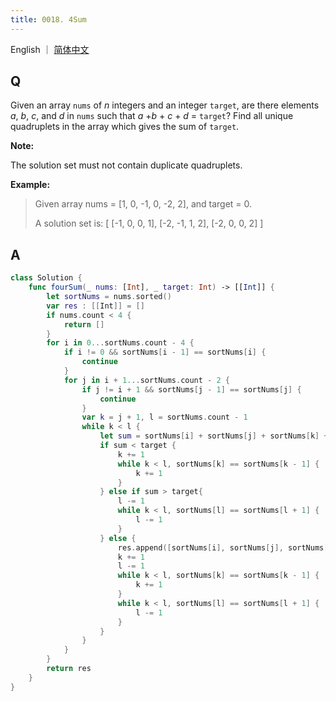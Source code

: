 ```yaml
---
title: 0018. 4Sum
---
```


English ｜ [简体中文](leetcode/0018)



## Q

Given an array `nums` of *n* integers and an integer `target`, are there elements *a*, *b*, *c*, and *d* in `nums` such that *a* +*b* + *c* + *d* = `target`? Find all unique quadruplets in the array which gives the sum of `target`.

**Note:**

The solution set must not contain duplicate quadruplets.

**Example:**

>Given array nums = [1, 0, -1, 0, -2, 2], and target = 0.
>
>A solution set is:
>[
>  [-1,  0, 0, 1],
>  [-2, -1, 1, 2],
>  [-2,  0, 0, 2]
>]



## A

```swift
class Solution {
    func fourSum(_ nums: [Int], _ target: Int) -> [[Int]] {
        let sortNums = nums.sorted()
        var res : [[Int]] = []
        if nums.count < 4 {
            return []
        }
        for i in 0...sortNums.count - 4 {
            if i != 0 && sortNums[i - 1] == sortNums[i] {
                continue
            }
            for j in i + 1...sortNums.count - 2 {
                if j != i + 1 && sortNums[j - 1] == sortNums[j] {
                    continue
                }
                var k = j + 1, l = sortNums.count - 1
                while k < l {
                    let sum = sortNums[i] + sortNums[j] + sortNums[k] + sortNums[l]
                    if sum < target {
                        k += 1
                        while k < l, sortNums[k] == sortNums[k - 1] {
                            k += 1
                        }
                    } else if sum > target{
                        l -= 1
                        while k < l, sortNums[l] == sortNums[l + 1] {
                            l -= 1
                        }
                    } else {
                        res.append([sortNums[i], sortNums[j], sortNums[k], sortNums[l]])
                        k += 1
                        l -= 1
                        while k < l, sortNums[k] == sortNums[k - 1] {
                            k += 1
                        }
                        while k < l, sortNums[l] == sortNums[l + 1] {
                            l -= 1
                        }
                    }
                }
            }
        }
        return res
    }
}
```

